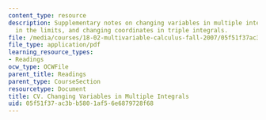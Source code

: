 ```yaml
---
content_type: resource
description: Supplementary notes on changing variables in multiple integrals, putting
  in the limits, and changing coordinates in triple integrals.
file: /media/courses/18-02-multivariable-calculus-fall-2007/05f51f37ac3bb5801af56e6879728f68_multipl_integrls.pdf
file_type: application/pdf
learning_resource_types:
- Readings
ocw_type: OCWFile
parent_title: Readings
parent_type: CourseSection
resourcetype: Document
title: CV. Changing Variables in Multiple Integrals
uid: 05f51f37-ac3b-b580-1af5-6e6879728f68
---
```

